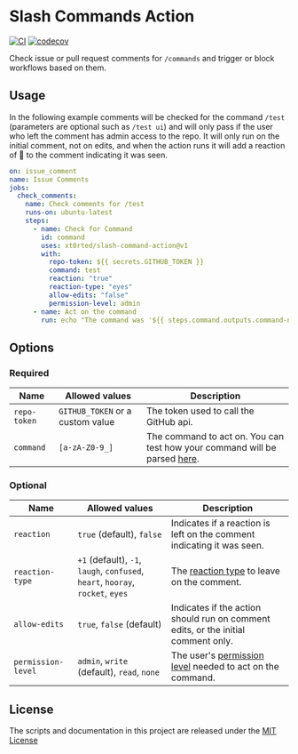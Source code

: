 # Slash Commands Action

[![CI](https://github.com/xt0rted/slash-command-action/workflows/CI/badge.svg)](https://github.com/xt0rted/slash-command-action/actions?query=workflow%3ACI)
[![codecov](https://codecov.io/gh/xt0rted/slash-command-action/branch/main/graph/badge.svg)](https://codecov.io/gh/xt0rted/slash-command-action)

Check issue or pull request comments for `/commands` and trigger or block workflows based on them.

## Usage

In the following example comments will be checked for the command `/test` (parameters are optional such as `/test ui`) and will only pass if the user who left the comment has admin access to the repo.
It will only run on the initial comment, not on edits, and when the action runs it will add a reaction of :eyes: to the comment indicating it was seen.

```yaml
on: issue_comment
name: Issue Comments
jobs:
  check_comments:
    name: Check comments for /test
    runs-on: ubuntu-latest
    steps:
      - name: Check for Command
        id: command
        uses: xt0rted/slash-command-action@v1
        with:
          repo-token: ${{ secrets.GITHUB_TOKEN }}
          command: test
          reaction: "true"
          reaction-type: "eyes"
          allow-edits: "false"
          permission-level: admin
      - name: Act on the command
        run: echo "The command was '${{ steps.command.outputs.command-name }}' with arguments '${{ steps.command.outputs.command-arguments }}'"
```

## Options

### Required

Name | Allowed values | Description
-- | -- | --
`repo-token` | `GITHUB_TOKEN` or a custom value | The token used to call the GitHub api.
`command` | `[a-zA-Z0-9_]` | The command to act on. You can test how your command will be parsed [here](https://regex101.com/r/7XptVD).

### Optional

Name | Allowed values | Description
-- | -- | --
`reaction` | `true` (default), `false` | Indicates if a reaction is left on the comment indicating it was seen.
`reaction-type` | `+1` (default), `-1`, `laugh`, `confused`, `heart`, `hooray`, `rocket`, `eyes` | The [reaction type](https://developer.github.com/v3/reactions/#reaction-types) to leave on the comment.
`allow-edits` | `true`, `false` (default) | Indicates if the action should run on comment edits, or the initial comment only.
`permission-level` | `admin`, `write` (default), `read`, `none` | The user's [permission level](https://developer.github.com/v3/repos/collaborators/#review-a-users-permission-level) needed to act on the command.

## License

The scripts and documentation in this project are released under the [MIT License](LICENSE)
